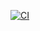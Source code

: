 [![CI](https://github.com/Varuns2001/m1projectgoal-util/actions/workflows/main.yml/badge.svg)](https://github.com/Varuns2001/m1projectgoal-util/actions/workflows/main.yml)
